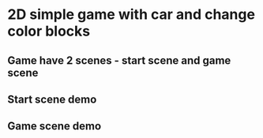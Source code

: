 # 2D simple game with car and change color blocks

## Game have 2 scenes - start scene and game scene

## Start scene demo


## Game scene demo


